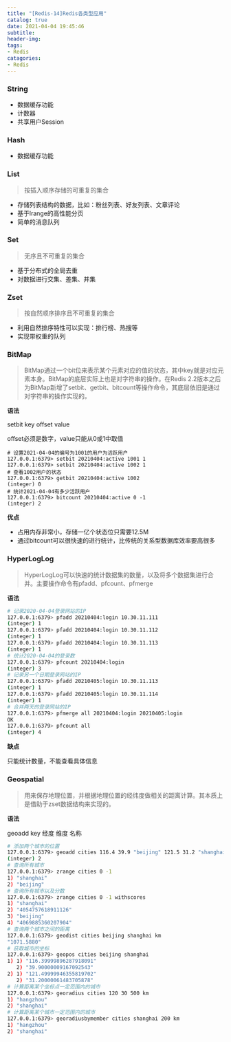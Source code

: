 ```yaml
---
title: "[Redis-14]Redis各类型应用"
catalog: true
date: 2021-04-04 19:45:46
subtitle:
header-img:
tags:
- Redis
catagories:
- Redis
---
```


### String

- 数据缓存功能
- 计数器
- 共享用户Session

### Hash

- 数据缓存功能

### List

> 按插入顺序存储的可重复的集合

- 存储列表结构的数据，比如：粉丝列表、好友列表、文章评论
- 基于lrange的高性能分页
- 简单的消息队列

### Set

> 无序且不可重复的集合

- 基于分布式的全局去重
- 对数据进行交集、差集、并集

### Zset

> 按自然顺序排序且不可重复的集合

- 利用自然排序特性可以实现：排行榜、热搜等
- 实现带权重的队列

### BitMap

> BitMap通过一个bit位来表示某个元素对应的值的状态，其中key就是对应元素本身。BitMap的底层实际上也是对字符串的操作。在Redis 2.2版本之后为BitMap新增了setbit、getbit、bitcount等操作命令，其底层依旧是通过对字符串的操作实现的。

**语法**

setbit key offset value

offset必须是数字，value只能从0或1中取值

```
# 设置2021-04-04的编号为1001的用户为活跃用户
127.0.0.1:6379> setbit 20210404:active 1001 1
127.0.0.1:6379> setbit 20210404:active 1002 1
# 查看1002用户的状态
127.0.0.1:6379> getbit 20210404:active 1002
(integer) 0
# 统计2021-04-04有多少活跃用户
127.0.0.1:6379> bitcount 20210404:active 0 -1
(integer) 2
```

**优点**

- 占用内存非常小，存储一亿个状态位只需要12.5M
- 通过bitcount可以很快速的进行统计，比传统的关系型数据库效率要高很多

### HyperLogLog

> HyperLogLog可以快速的统计数据集的数量，以及将多个数据集进行合并。主要操作命令有pfadd、pfcount、pfmerge

**语法**

```bash
# 记录2020-04-04登录网站的IP
127.0.0.1:6379> pfadd 20210404:login 10.30.11.111
(integer) 1
127.0.0.1:6379> pfadd 20210404:login 10.30.11.112
(integer) 1
127.0.0.1:6379> pfadd 20210404:login 10.30.11.113
(integer) 1
# 统计2020-04-04的登录数
127.0.0.1:6379> pfcount 20210404:login
(integer) 3
# 记录另一个日期登录网站的IP
127.0.0.1:6379> pfadd 20210405:login 10.30.11.113
(integer) 1
127.0.0.1:6379> pfadd 20210405:login 10.30.11.114
(integer) 1
# 合并两天的登录网站的IP
127.0.0.1:6379> pfmerge all 20210404:login 20210405:login
OK
127.0.0.1:6379> pfcount all
(integer) 4
```

**缺点**

只能统计数量，不能查看具体信息

### Geospatial

> 用来保存地理位置，并根据地理位置的经纬度做相关的距离计算。其本质上是借助于zset数据结构来实现的。

**语法**

geoadd key 经度 维度 名称

```bash
# 添加两个城市的位置
127.0.0.1:6379> geoadd cities 116.4 39.9 "beijing" 121.5 31.2 "shanghai"
(integer) 2
# 查询所有城市
127.0.0.1:6379> zrange cities 0 -1
1) "shanghai"
2) "beijing"
# 查询所有城市以及分数
127.0.0.1:6379> zrange cities 0 -1 withscores
1) "shanghai"
2) "4054757618911126"
3) "beijing"
4) "4069885360207904"
# 查询两个城市之间的距离
127.0.0.1:6379> geodist cities beijing shanghai km
"1071.5880"
# 获取城市的坐标
127.0.0.1:6379> geopos cities beijing shanghai
1) 1) "116.39999896287918091"
   2) "39.90000009167092543"
2) 1) "121.49999946355819702"
   2) "31.20000061483705878"
# 计算距离某个坐标点一定范围内的城市
127.0.0.1:6379> georadius cities 120 30 500 km
1) "hangzhou"
2) "shanghai"
# 计算距离某个城市一定范围内的城市
127.0.0.1:6379> georadiusbymember cities shanghai 200 km
1) "hangzhou"
2) "shanghai"
```

